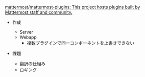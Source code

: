 [mattermost/mattermost\-plugins: This project hosts plugins built by Mattermost staff and community\.](https://github.com/mattermost/mattermost-plugins)


* 作成
  * Server
  * Webapp
    * 複数プラグインで同一コンポーネントを上書きできない

* 課題
  * 翻訳の仕組み
  * ロギング